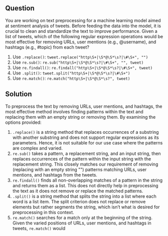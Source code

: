 ## Question
You are working on text preprocessing for a machine learning model aimed at sentiment analysis of tweets. Before feeding the data into the model, it is crucial to clean and standardize the text to improve performance. Given a list of tweets, which of the following regular expression operations would be most effective for removing URLs, user mentions (e.g., @username), and hashtags (e.g., #topic) from each tweet?

1. Use `.replace()`: `tweet.replace("http\S+|\S*@\S*\s?|\#\S+", "")`
2. Use `re.sub()`: `re.sub("http\S+|\S*@\S*\s?|\#\S+", "", tweet)`
3. Use `re.findall()`: `re.findall("http\S+|\S*@\S*\s?|\#\S+", tweet)`
4. Use `.split()`: `tweet.split("http\S+|\S*@\S*\s?|\#\S+")`
5. Use `re.match()`: `re.match("http\S+|\S*@\S*\s?", tweet)`

## Solution
To preprocess the text by removing URLs, user mentions, and hashtags, the most effective method involves finding patterns within the text and replacing them with an empty string or removing them. By examining the options provided:

1. `.replace()` is a string method that replaces occurrences of a substring with another substring and does not support regular expressions as its parameters. Hence, it is not suitable for our use case where the patterns are complex and varied.
2. `re.sub()` takes a pattern, a replacement string, and an input string, then replaces occurrences of the pattern within the input string with the replacement string. This closely matches our requirement of removing (replacing with an empty string "") patterns matching URLs, user mentions, and hashtags from the tweets.
3. `re.findall()` finds all non-overlapping matches of a pattern in the string and returns them as a list. This does not directly help in preprocessing the text as it does not remove or replace the matched patterns.
4. `.split()` is a string method that splits the string into a list where each word is a list item. The split criterion does not replace or remove elements but rather segments the string, which isn’t what is desired for preprocessing in this context.
5. `re.match()` searches for a match only at the beginning of the string. Given the varied positions of URLs, user mentions, and hashtags in tweets, `re.match()` would